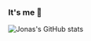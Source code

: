 ### It's me 👋

![Jonas's GitHub stats](https://github-readme-stats.vercel.app/api?username=JonasThierbach&show_icons=true&hide_border=true&theme=gruvbox)
